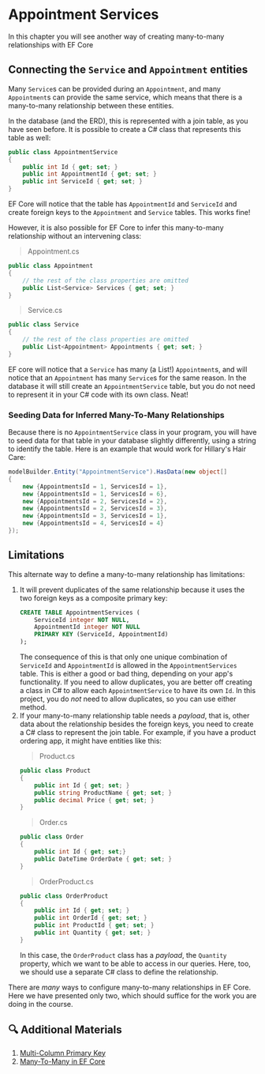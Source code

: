 # Appointment Services
In this chapter you will see another way of creating many-to-many relationships with EF Core

## Connecting the `Service` and `Appointment` entities
Many `Service`s can be provided during an `Appointment`, and  many `Appointment`s can provide the same service, which means that there is a many-to-many relationship between these entities. 

In the database (and the ERD), this is represented with a join table, as you have seen before. It is possible to create a C# class that represents this table as well:
``` csharp
public class AppointmentService
{
    public int Id { get; set; }
    public int AppointmentId { get; set; }
    public int ServiceId { get; set; }
}
```

EF Core will notice that the table has `AppointmentId` and `ServiceId` and create foreign keys to the `Appointment` and `Service` tables. This works fine!

However, it is also possible for EF Core to infer this many-to-many relationship without an intervening class:
> Appointment.cs
``` csharp
public class Appointment
{
    // the rest of the class properties are omitted
    public List<Service> Services { get; set; }
}
```
> Service.cs
``` csharp
public class Service
{
    // the rest of the class properties are omitted
    public List<Appointment> Appointments { get; set; }
}
```

EF core will notice that a `Service` has many (a List!) `Appointment`s, and will notice that an `Appointment` has many `Service`s for the same reason. In the database it will still create an `AppointmentService` table, but you do not need to represent it in your C# code with its own class. Neat!

### Seeding Data for Inferred Many-To-Many Relationships
Because there is no `AppointmentService` class in your program, you will have to seed data for that table in your database slightly differently, using a string to identify the table. Here is an example that would work for Hillary's Hair Care:
``` csharp
modelBuilder.Entity("AppointmentService").HasData(new object[]
{
    new {AppointmentsId = 1, ServicesId = 1},
    new {AppointmentsId = 1, ServicesId = 6},
    new {AppointmentsId = 2, ServicesId = 2},
    new {AppointmentsId = 2, ServicesId = 3},
    new {AppointmentsId = 3, ServicesId = 1},
    new {AppointmentsId = 4, ServicesId = 4}
});
```

## Limitations
This alternate way to define a many-to-many relationship has limitations:
1. It will prevent duplicates of the same relationship because it uses the two foreign keys as a composite primary key:
    ``` sql
    CREATE TABLE AppointmentServices (
        ServiceId integer NOT NULL,
        AppointmentId integer NOT NULL
        PRIMARY KEY (ServiceId, AppointmentId) 
    );
    ```
    The consequence of this is that only one unique combination of `ServiceId` and `AppointmentId` is allowed in the `AppointmentServices` table. This is either a good or bad thing, depending on your app's functionality. If you need to allow duplicates, you are better off creating a class in C# to allow each `AppointmentService` to have its own `Id`. In this project, you do _not_ need to allow duplicates, so you can use either method.
1. If your many-to-many relationship table needs a _payload_, that is, other data about the relationship besides the foreign keys, you need to create a C# class to represent the join table. For example, if you have a product ordering app, it might have entities like this:
    > Product.cs
    ``` csharp
    public class Product
    {
        public int Id { get; set; }
        public string ProductName { get; set; }
        public decimal Price { get; set; }
    }
    ```
    > Order.cs
    ``` csharp
    public class Order
    {
        public int Id { get; set;}
        public DateTime OrderDate { get; set; }
    }
    ```
    > OrderProduct.cs
    ``` csharp
    public class OrderProduct
    {
        public int Id { get; set; }
        public int OrderId { get; set; }
        public int ProductId { get; set; }
        public int Quantity { get; set; }
    }
    ```
    In this case, the `OrderProduct` class has a _payload_, the `Quantity` property, which we want to be able to access in our queries. Here, too, we should use a separate C# class to define the relationship. 


There are _many_ ways to configure many-to-many relationships in EF Core. Here we have presented only two, which should suffice for the work you are doing in the course. 

## 🔍 Additional Materials
1. [Multi-Column Primary Key](https://www.postgresql.org/docs/current/ddl-constraints.html#DDL-CONSTRAINTS-PRIMARY-KEYS)
1. [Many-To-Many in EF Core](https://learn.microsoft.com/en-us/ef/core/modeling/relationships/many-to-many)